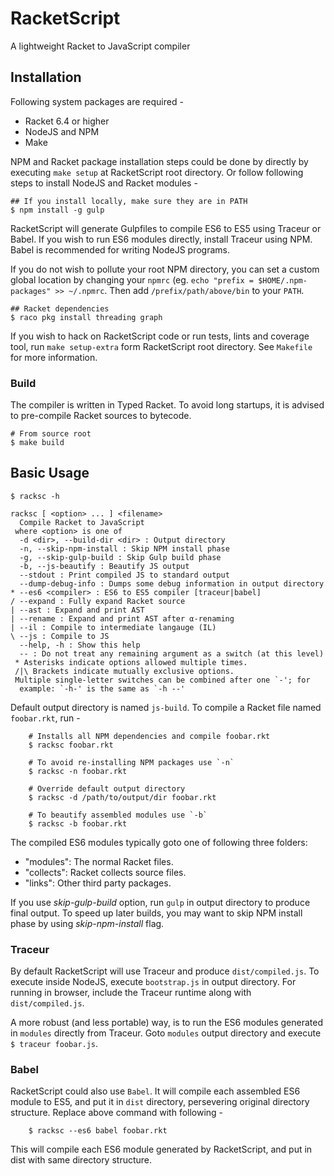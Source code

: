 # RacketScript

A lightweight Racket to JavaScript compiler

## Installation

Following system packages are required -

- Racket 6.4 or higher
- NodeJS and NPM
- Make

NPM and Racket package installation steps could be done by directly by
executing `make setup` at RacketScript root directory. Or follow following
steps to install NodeJS and Racket modules -

    ## If you install locally, make sure they are in PATH
    $ npm install -g gulp

RacketScript will generate Gulpfiles to compile ES6 to ES5 using Traceur or
Babel.  If you wish to run ES6 modules directly, install Traceur using
NPM. Babel is recommended for writing NodeJS programs.

If you do not wish to pollute your root NPM directory, you can set a
custom global location by changing your `npmrc` (eg.  `echo "prefix =
$HOME/.npm-packages" >> ~/.npmrc`. Then add `/prefix/path/above/bin`
to your `PATH`.

    ## Racket dependencies
    $ raco pkg install threading graph


If you wish to hack on RacketScript code or run tests, lints and coverage
tool, run `make setup-extra` form RacketScript root directory.  See
`Makefile` for more information.

### Build

The compiler is written in Typed Racket. To avoid long startups, it is
advised to pre-compile Racket sources to bytecode.

    # From source root
    $ make build

## Basic Usage

    $ racksc -h

    racksc [ <option> ... ] <filename>
      Compile Racket to JavaScript
     where <option> is one of
      -d <dir>, --build-dir <dir> : Output directory
      -n, --skip-npm-install : Skip NPM install phase
      -g, --skip-gulp-build : Skip Gulp build phase
      -b, --js-beautify : Beautify JS output
      --stdout : Print compiled JS to standard output
      --dump-debug-info : Dumps some debug information in output directory
    * --es6 <compiler> : ES6 to ES5 compiler [traceur|babel]
    / --expand : Fully expand Racket source
    | --ast : Expand and print AST
    | --rename : Expand and print AST after α-renaming
    | --il : Compile to intermediate langauge (IL)
    \ --js : Compile to JS
      --help, -h : Show this help
      -- : Do not treat any remaining argument as a switch (at this level)
     * Asterisks indicate options allowed multiple times.
     /|\ Brackets indicate mutually exclusive options.
     Multiple single-letter switches can be combined after one `-'; for
      example: `-h-' is the same as `-h --'

Default output directory is named `js-build`. To compile a Racket file
named `foobar.rkt`, run -

        # Installs all NPM dependencies and compile foobar.rkt
        $ racksc foobar.rkt

		# To avoid re-installing NPM packages use `-n`
		$ racksc -n foobar.rkt

        # Override default output directory
        $ racksc -d /path/to/output/dir foobar.rkt

		# To beautify assembled modules use `-b`
		$ racksc -b foobar.rkt

The compiled ES6 modules typically goto one of following three folders:

- "modules": The normal Racket files.
- "collects": Racket collects source files.
- "links": Other third party packages.

If you use _skip-gulp-build_ option, run `gulp` in output directory to
produce final output. To speed up later builds, you may want to skip
NPM install phase by using _skip-npm-install_ flag.

### Traceur

By default RacketScript will use Traceur and produce `dist/compiled.js`. To
execute inside NodeJS, execute `bootstrap.js` in output directory. For
running in browser, include the Traceur runtime along with
`dist/compiled.js`.

A more robust (and less portable) way, is to run the ES6 modules
generated in `modules` directly from Traceur. Goto `modules` output
directory and execute `$ traceur foobar.js`.

### Babel

RacketScript could also use `Babel`. It will compile each assembled ES6
module to ES5, and put it in `dist` directory, persevering original
directory structure. Replace above command with following -

        $ racksc --es6 babel foobar.rkt

This will compile each ES6 module generated by RacketScript, and put in
dist with same directory structure.
